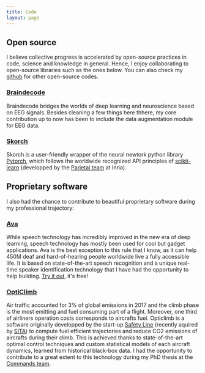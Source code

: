 ```yaml
---
title: Code
layout: page
---
```


## Open source

I believe collective progress is accelerated by open-source practices in code, science and knowledge in general.
Hence, I enjoy collaborating to open-source libraries such as the ones below.
You can also check my [github](https://github.com/cedricrommel) for other open-source codes.

### [Braindecode](https://braindecode.org/)
Braindecode bridges the worlds of deep learning and neuroscience based on EEG signals.
Besides cleaning a few things here thhere, my core contribution up to now has been to include the data augmentation module for EEG data.

### [Skorch](https://skorch.readthedocs.io/)
Skorch is a user-friendly wrapper of the neural newtork python library [Pytorch](https://pytorch.org/), which follows the worldwide recognized API principles of [scikit-learn](https://scikit-learn.org/) (developped by the [Parietal team](https://team.inria.fr/parietal/) at Inria).

## Proprietary software

I also had the chance to contribute to beautiful proprietary software during my professional trajectory:

### [Ava](https://www.ava.me/)
While speech technology has incredibly improved in the new era of deep learning, speech technology has mostly been used for cool but gadget applications. Ava is the best exception to this rule that I know, as it can help 450M deaf and hard-of-hearing people worldwide live a fully accessible life. It is based on state-of-the-art speech recognition and a unique real-time speaker identification technology that I have had the opportunity to help building. [Try it out](https://web.ava.me/#/web/login?lang=fr), it's free!

### [OptiClimb](https://www.sita.aero/solutions/sita-for-aircraft/digital-day-of-operations/opticlimb/)
Air traffic accounted for 3% of global emissions in 2017 and the climb phase is the most emitting and fuel consuming part of a flight. Moreover, one third of airliners operation costs corresponds to aircrafts fuel. Opticlimb is a software originally developped by the start-up [Safety Line](www.safety-line.fr/) (recently aquired by [SITA](https://www.sita.aero/)) to compute fuel efficient trajectories and reduce CO2 emissions of aircrafts during their climb. This is achieved thanks to state-of-the-art optimal control techniques and custom statistical models of each aircraft dynamics, learned from historical black-box data. I had the opportunity to contribute to a great extent to this technology during my PhD thesis at the [Commands team](https://team.inria.fr/commands/).
